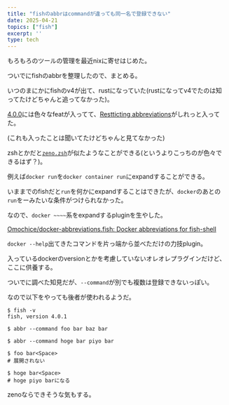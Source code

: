 ```yaml
---
title: "fishのabbrはcommandが違っても同一名で登録できない"
date: 2025-04-21
topics: ["fish"]
excerpt: ''
type: tech
---
```


もろもろのツールの管理を最近nixに寄せはじめた。

ついでにfishのabbrを整理したので、まとめる。

いつのまにかにfishのv4が出て、rustになっていた(rustになってv4でたのは知ってたけどちゃんと追ってなかった)。

[4.0.0](https://github.com/fish-shell/fish-shell/releases/tag/4.0.0)には色々なfeatが入ってて、[Restticting abbreviations](https://github.com/fish-shell/fish-shell/pull/10452)がしれっと入ってた。

(これも入ったことは聞いてたけどちゃんと見てなかった)

zshとかだと[`zeno.zsh`](https://github.com/yuki-yano/zeno.zsh)が似たようなことができる(というよりこっちのが色々できるはず？)。

例えば`docker run`を`docker container run`にexpandすることができる。

いままでのfishだと`run`を何かにexpandすることはできたが、`docker`のあとの`run`をーみたいな条件がつけられなかった。

なので、`docker ~~~~`系をexpandするpluginを生やした。

[Omochice/docker-abbreviations.fish: Docker abbreviations for fish-shell](https://github.com/Omochice/docker-abbreviations.fish)

`docker --help`出てきたコマンドを片っ端から並べただけの力技plugin。

入っているdockerのversionとかを考慮していないオレオレプラグインだけど、ここに供養する。

ついでに調べた知見だが、`--command`が別でも複数は登録できないっぽい。

なので以下をやっても後者が使われるようだ。

```fish
$ fish -v
fish, version 4.0.1

$ abbr --command foo bar baz bar

$ abbr --command hoge bar piyo bar

$ foo bar<Space>
# 展開されない

$ hoge bar<Space>
# hoge piyo barになる
```

zenoならできそうな気もする。
